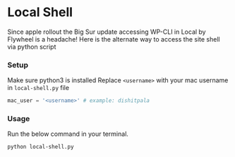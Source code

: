 # Local Shell
Since apple rollout the Big Sur update accessing WP-CLI in Local by Flywheel is a headache! Here is the alternate way to access the site shell via python script

### Setup
Make sure python3 is installed
Replace `<username>` with your mac username in `local-shell.py` file
```python
mac_user = '<username>' # example: dishitpala
```

### Usage
Run the below command in your terminal.
```shell
python local-shell.py
```
